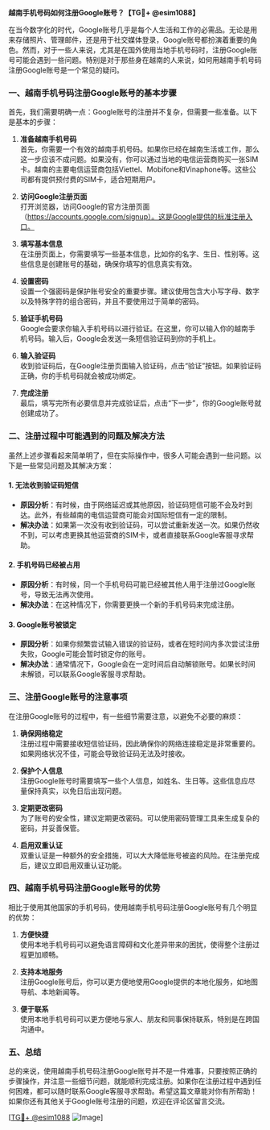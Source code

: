 **越南手机号码如何注册Google账号？【TG💪+ @esim1088】**

在当今数字化的时代，Google账号几乎是每个人生活和工作的必需品。无论是用来存储照片、管理邮件，还是用于社交媒体登录，Google账号都扮演着重要的角色。然而，对于一些人来说，尤其是在国外使用当地手机号码时，注册Google账号可能会遇到一些问题。特别是对于那些身在越南的人来说，如何用越南手机号码注册Google账号是一个常见的疑问。

### 一、越南手机号码注册Google账号的基本步骤

首先，我们需要明确一点：Google账号的注册并不复杂，但需要一些准备。以下是基本的步骤：

1. **准备越南手机号码**  
   首先，你需要一个有效的越南手机号码。如果你已经在越南生活或工作，那么这一步应该不成问题。如果没有，你可以通过当地的电信运营商购买一张SIM卡。越南的主要电信运营商包括Viettel、Mobifone和Vinaphone等。这些公司都有提供预付费的SIM卡，适合短期用户。

2. **访问Google注册页面**  
   打开浏览器，访问Google的官方注册页面（https://accounts.google.com/signup）。这是Google提供的标准注册入口。

3. **填写基本信息**  
   在注册页面上，你需要填写一些基本信息，比如你的名字、生日、性别等。这些信息是创建账号的基础，确保你填写的信息真实有效。

4. **设置密码**  
   设置一个强密码是保护账号安全的重要步骤。建议使用包含大小写字母、数字以及特殊字符的组合密码，并且不要使用过于简单的密码。

5. **验证手机号码**  
   Google会要求你输入手机号码以进行验证。在这里，你可以输入你的越南手机号码。输入后，Google会发送一条短信验证码到你的手机上。

6. **输入验证码**  
   收到验证码后，在Google注册页面输入验证码，点击“验证”按钮。如果验证码正确，你的手机号码就会被成功绑定。

7. **完成注册**  
   最后，填写完所有必要信息并完成验证后，点击“下一步”，你的Google账号就创建成功了。

### 二、注册过程中可能遇到的问题及解决方法

虽然上述步骤看起来简单明了，但在实际操作中，很多人可能会遇到一些问题。以下是一些常见问题及其解决方案：

#### 1. **无法收到验证码短信**
   - **原因分析**：有时候，由于网络延迟或其他原因，验证码短信可能不会及时到达。此外，有些越南的电信运营商可能会对国际短信有一定的限制。
   - **解决办法**：如果第一次没有收到验证码，可以尝试重新发送一次。如果仍然收不到，可以考虑更换其他运营商的SIM卡，或者直接联系Google客服寻求帮助。

#### 2. **手机号码已经被占用**
   - **原因分析**：有时候，同一个手机号码可能已经被其他人用于注册过Google账号，导致无法再次使用。
   - **解决办法**：在这种情况下，你需要更换一个新的手机号码来完成注册。

#### 3. **Google账号被锁定**
   - **原因分析**：如果你频繁尝试输入错误的验证码，或者在短时间内多次尝试注册失败，Google可能会暂时锁定你的账号。
   - **解决办法**：通常情况下，Google会在一定时间后自动解锁账号。如果长时间未解锁，可以联系Google客服寻求帮助。

### 三、注册Google账号的注意事项

在注册Google账号的过程中，有一些细节需要注意，以避免不必要的麻烦：

1. **确保网络稳定**  
   注册过程中需要接收短信验证码，因此确保你的网络连接稳定是非常重要的。如果网络状况不佳，可能会导致验证码无法及时接收。

2. **保护个人信息**  
   注册Google账号时需要填写一些个人信息，如姓名、生日等。这些信息应尽量保持真实，以免日后出现问题。

3. **定期更改密码**  
   为了账号的安全性，建议定期更改密码。可以使用密码管理工具来生成复杂的密码，并妥善保管。

4. **启用双重认证**  
   双重认证是一种额外的安全措施，可以大大降低账号被盗的风险。在注册完成后，建议立即启用双重认证功能。

### 四、越南手机号码注册Google账号的优势

相比于使用其他国家的手机号码，使用越南手机号码注册Google账号有几个明显的优势：

1. **方便快捷**  
   使用本地手机号码可以避免语言障碍和文化差异带来的困扰，使得整个注册过程更加顺畅。

2. **支持本地服务**  
   注册Google账号后，你可以更方便地使用Google提供的本地化服务，如地图导航、本地新闻等。

3. **便于联系**  
   使用本地手机号码可以更方便地与家人、朋友和同事保持联系，特别是在跨国沟通中。

### 五、总结

总的来说，使用越南手机号码注册Google账号并不是一件难事，只要按照正确的步骤操作，并注意一些细节问题，就能顺利完成注册。如果你在注册过程中遇到任何困难，都可以随时联系Google客服寻求帮助。希望这篇文章能对你有所帮助！如果你还有其他关于Google账号注册的问题，欢迎在评论区留言交流。

[[TG💪+ @esim1088](https://t.me/s/esim1088) ![Image](https://i.postimg.cc/4NQfJmqS/Snipaste-2025-05-13-00-14-12.png)]